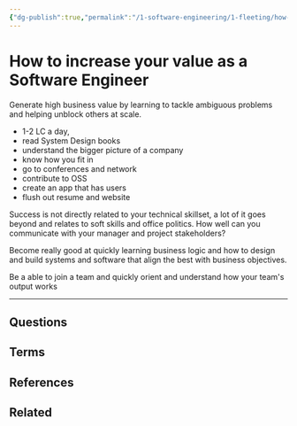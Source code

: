 ```yaml
---
{"dg-publish":true,"permalink":"/1-software-engineering/1-fleeting/how-to-increase-your-value-as-a-software-engineer/","tags":["code/best_practices"],"created":"2023-09-05T15:15:47.799-05:00","updated":"2023-10-04T06:46:38.201-05:00"}
---
```


# How to increase your value as a Software Engineer

Generate high business value by learning to tackle ambiguous problems and helping unblock others at scale.

- 1-2 LC a day,
- read System Design books
- understand the bigger picture of a company
- know how you fit in
- go to conferences and network
- contribute to OSS
- create an app that has users
- flush out resume and website

Success is not directly related to your technical skillset, a lot of it goes beyond and relates to soft skills and office politics. How well can you communicate with your manager and project stakeholders?

Become really good at quickly learning business logic and how to design and build systems and software that align the best with business objectives.

Be a able to join a team and quickly orient and understand how your team's output works

---
## Questions
## Terms
## References
## Related